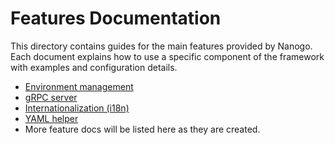 # Features Documentation

This directory contains guides for the main features provided by Nanogo. Each document explains how to use a specific component of the framework with examples and configuration details.

- [Environment management](./env.md)
- [gRPC server](./grpc.md)
- [Internationalization (i18n)](./i18n.md)
- [YAML helper](./yaml.md)
- More feature docs will be listed here as they are created.
